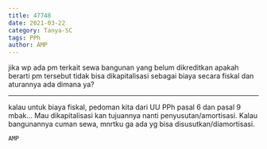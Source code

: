 ```yaml
---
title: 47748
date: 2021-03-22
category: Tanya-SC
tags: PPh
author: AMP
---
```


jika wp ada pm terkait sewa bangunan yang belum dikreditkan apakah berarti pm tersebut tidak bisa dikapitalisasi sebagai biaya secara fiskal dan aturannya ada dimana ya?

---

kalau untuk biaya fiskal, pedoman kita dari UU PPh pasal 6 dan pasal 9 mbak... Mau dikapitalisasi kan tujuannya nanti penyusutan/amortisasi. Kalau bangunannya cuman sewa, mnrtku ga ada yg bisa disusutkan/diamortisasi.

`AMP`
